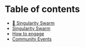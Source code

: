 # Table of contents

* [💫 Singularity Swarm](README.md)
* [Singularity Swarm](singularity-swarm.md)
* [How to engage](how-to-engage.md)
* [Community Events](community-events.md)
